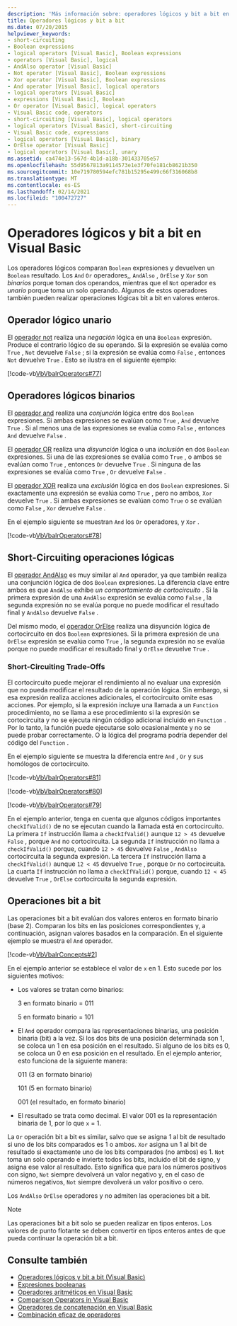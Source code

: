 ```yaml
---
description: 'Más información sobre: operadores lógicos y bit a bit en Visual Basic'
title: Operadores lógicos y bit a bit
ms.date: 07/20/2015
helpviewer_keywords:
- short-circuiting
- Boolean expressions
- logical operators [Visual Basic], Boolean expressions
- operators [Visual Basic], logical
- AndAlso operator [Visual Basic]
- Not operator [Visual Basic], Boolean expressions
- Xor operator [Visual Basic], Boolean expressions
- And operator [Visual Basic], logical operators
- logical operators [Visual Basic]
- expressions [Visual Basic], Boolean
- Or operator [Visual Basic], logical operators
- Visual Basic code, operators
- short-circuiting [Visual Basic], logical operators
- logical operators [Visual Basic], short-circuiting
- Visual Basic code, expressions
- logical operators [Visual Basic], binary
- OrElse operator [Visual Basic]
- logical operators [Visual Basic], unary
ms.assetid: ca474e13-567d-4b1d-a18b-301433705e57
ms.openlocfilehash: 55d9567813a9114573e1e3f70fe181cb8621b350
ms.sourcegitcommit: 10e719780594efc781b15295e499c66f316068b8
ms.translationtype: MT
ms.contentlocale: es-ES
ms.lasthandoff: 02/14/2021
ms.locfileid: "100472727"
---
```

# <a name="logical-and-bitwise-operators-in-visual-basic"></a>Operadores lógicos y bit a bit en Visual Basic

Los operadores lógicos comparan `Boolean` expresiones y devuelven un `Boolean` resultado. Los `And` `Or` operadores,, `AndAlso` , `OrElse` y `Xor` son *binarios* porque toman dos operandos, mientras que el `Not` operador es *unario* porque toma un solo operando. Algunos de estos operadores también pueden realizar operaciones lógicas bit a bit en valores enteros.  
  
## <a name="unary-logical-operator"></a>Operador lógico unario  

 El [operador not](../../../language-reference/operators/not-operator.md) realiza una *negación* lógica en una `Boolean` expresión. Produce el contrario lógico de su operando. Si la expresión se evalúa como `True` , `Not` devuelve `False` ; si la expresión se evalúa como `False` , entonces `Not` devuelve `True` . Esto se ilustra en el siguiente ejemplo:  
  
 [!code-vb[VbVbalrOperators#77](~/samples/snippets/visualbasic/VS_Snippets_VBCSharp/VbVbalrOperators/VB/Class1.vb#77)]  
  
## <a name="binary-logical-operators"></a>Operadores lógicos binarios  

 El [operador and](../../../language-reference/operators/and-operator.md) realiza una *conjunción* lógica entre dos `Boolean` expresiones. Si ambas expresiones se evalúan como `True` , `And` devuelve `True` . Si al menos una de las expresiones se evalúa como `False` , entonces `And` devuelve `False` .  
  
 El [operador OR](../../../language-reference/operators/or-operator.md) realiza una *disyunción* lógica o una *inclusión* en dos `Boolean` expresiones. Si una de las expresiones se evalúa como `True` , o ambos se evalúan como `True` , entonces `Or` devuelve `True` . Si ninguna de las expresiones se evalúa como `True` , `Or` devuelve `False` .  
  
 El [operador XOR](../../../language-reference/operators/xor-operator.md) realiza una *exclusión* lógica en dos `Boolean` expresiones. Si exactamente una expresión se evalúa como `True` , pero no ambos, `Xor` devuelve `True` . Si ambas expresiones se evalúan como `True` o se evalúan como `False` , `Xor` devuelve `False` .  
  
 En el ejemplo siguiente se muestran `And` los `Or` operadores, y `Xor` .  
  
 [!code-vb[VbVbalrOperators#78](~/samples/snippets/visualbasic/VS_Snippets_VBCSharp/VbVbalrOperators/VB/Class1.vb#78)]  
  
## <a name="short-circuiting-logical-operations"></a>Short-Circuiting operaciones lógicas  

 El [operador AndAlso](../../../language-reference/operators/andalso-operator.md) es muy similar al `And` operador, ya que también realiza una conjunción lógica de dos `Boolean` expresiones. La diferencia clave entre ambos es que `AndAlso` exhibe *un comportamiento de cortocircuito* . Si la primera expresión de una `AndAlso` expresión se evalúa como `False` , la segunda expresión no se evalúa porque no puede modificar el resultado final y `AndAlso` devuelve `False` .  
  
 Del mismo modo, el [operador OrElse](../../../language-reference/operators/orelse-operator.md) realiza una disyunción lógica de cortocircuito en dos `Boolean` expresiones. Si la primera expresión de una `OrElse` expresión se evalúa como `True` , la segunda expresión no se evalúa porque no puede modificar el resultado final y `OrElse` devuelve `True` .  
  
### <a name="short-circuiting-trade-offs"></a>Short-Circuiting Trade-Offs  

 El cortocircuito puede mejorar el rendimiento al no evaluar una expresión que no pueda modificar el resultado de la operación lógica. Sin embargo, si esa expresión realiza acciones adicionales, el cortocircuito omite esas acciones. Por ejemplo, si la expresión incluye una llamada a un `Function` procedimiento, no se llama a ese procedimiento si la expresión se cortocircuita y no se ejecuta ningún código adicional incluido en `Function` . Por lo tanto, la función puede ejecutarse solo ocasionalmente y no se puede probar correctamente. O la lógica del programa podría depender del código del `Function` .  
  
 En el ejemplo siguiente se muestra la diferencia entre `And` , `Or` y sus homólogos de cortocircuito.  
  
 [!code-vb[VbVbalrOperators#81](~/samples/snippets/visualbasic/VS_Snippets_VBCSharp/VbVbalrOperators/VB/Class1.vb#81)]  
  
 [!code-vb[VbVbalrOperators#80](~/samples/snippets/visualbasic/VS_Snippets_VBCSharp/VbVbalrOperators/VB/Class1.vb#80)]  
  
 [!code-vb[VbVbalrOperators#79](~/samples/snippets/visualbasic/VS_Snippets_VBCSharp/VbVbalrOperators/VB/Class1.vb#79)]  
  
 En el ejemplo anterior, tenga en cuenta que algunos códigos importantes `checkIfValid()` de no se ejecutan cuando la llamada está en cortocircuito. La primera `If` instrucción llama a `checkIfValid()` aunque `12 > 45` devuelve `False` , porque `And` no cortocircuita. La segunda `If` instrucción no llama a `checkIfValid()` porque, cuando `12 > 45` devuelve `False` , `AndAlso` cortocircuita la segunda expresión. La tercera `If` instrucción llama a `checkIfValid()` aunque `12 < 45` devuelve `True` , porque `Or` no cortocircuita. La cuarta `If` instrucción no llama a `checkIfValid()` porque, cuando `12 < 45` devuelve `True` , `OrElse` cortocircuita la segunda expresión.  
  
## <a name="bitwise-operations"></a>Operaciones bit a bit  

 Las operaciones bit a bit evalúan dos valores enteros en formato binario (base 2). Comparan los bits en las posiciones correspondientes y, a continuación, asignan valores basados en la comparación. En el siguiente ejemplo se muestra el `And` operador.  
  
 [!code-vb[VbVbalrConcepts#2](~/samples/snippets/visualbasic/VS_Snippets_VBCSharp/VbVbalrConcepts/VB/Class1.vb#2)]  
  
 En el ejemplo anterior se establece el valor de `x` en 1. Esto sucede por los siguientes motivos:  
  
- Los valores se tratan como binarios:  
  
     3 en formato binario = 011  
  
     5 en formato binario = 101  
  
- El `And` operador compara las representaciones binarias, una posición binaria (bit) a la vez. Si los dos bits de una posición determinada son 1, se coloca un 1 en esa posición en el resultado. Si alguno de los bits es 0, se coloca un 0 en esa posición en el resultado. En el ejemplo anterior, esto funciona de la siguiente manera:  
  
     011 (3 en formato binario)  
  
     101 (5 en formato binario)  
  
     001 (el resultado, en formato binario)  
  
- El resultado se trata como decimal. El valor 001 es la representación binaria de 1, por lo que `x` = 1.  
  
 La `Or` operación bit a bit es similar, salvo que se asigna 1 al bit de resultado si uno de los bits comparados es 1 o ambos. `Xor` asigna un 1 al bit de resultado si exactamente uno de los bits comparados (no ambos) es 1. `Not` toma un solo operando e invierte todos los bits, incluido el bit de signo, y asigna ese valor al resultado. Esto significa que para los números positivos con signo, `Not` siempre devolverá un valor negativo y, en el caso de números negativos, `Not` siempre devolverá un valor positivo o cero.  
  
 Los `AndAlso` `OrElse` operadores y no admiten las operaciones bit a bit.  
  
> [!NOTE]
> Las operaciones bit a bit solo se pueden realizar en tipos enteros. Los valores de punto flotante se deben convertir en tipos enteros antes de que pueda continuar la operación bit a bit.  
  
## <a name="see-also"></a>Consulte también

- [Operadores lógicos y bit a bit (Visual Basic)](../../../language-reference/operators/logical-bitwise-operators.md)
- [Expresiones booleanas](boolean-expressions.md)
- [Operadores aritméticos en Visual Basic](arithmetic-operators.md)
- [Comparison Operators in Visual Basic](comparison-operators.md)
- [Operadores de concatenación en Visual Basic](concatenation-operators.md)
- [Combinación eficaz de operadores](efficient-combination-of-operators.md)
